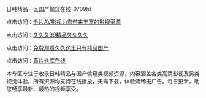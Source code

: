 日韩精品一区国产偷窥在线-0709ht

点击访问：<a href="https://heiliaoga6s9v.pages.dev">毛片AV影视为您带来丰富的影视资源</a>

点击访问：<a href="https://heiliaoow5kzm.pages.dev">久久久99精品久久久久</a>

点击访问：<a href="https://heiliao2dmwwy.pages.dev">免费观看久久这里只有精品国产</a>

点击访问：<a href="https://heiliaoll4qsx.pages.dev">黄片仓库在线</a>

<p>本专区专注于收录日韩精品与国产偷窥类视频资源，内容涵盖各类高清影视及另类视觉体验。所有资源均支持在线播放，无需下载，体验流畅无广告。每日更新，助您畅享最新、最热的视频享受。</p>

<span style="display:none;">[Canonical link](）</span>
